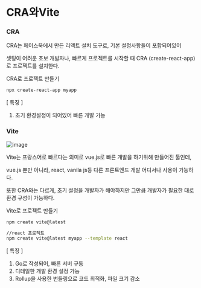 # CRA와Vite


### CRA

CRA는 페이스북에서 만든 리액트 설치 도구로, 기본 설정사항들이 포함되어있어

셋팅이 어려운 초보 개발자나, 빠르게 프로젝트를 시작할 때
CRA (create-react-app)로 프로젝트를 설치한다.

CRA로 프로젝트 만들기

```bash
npx create-react-app myapp
```

[ 특징 ]
1. 초기 환경설정이 되어있어 빠른 개발 가능


### Vite

![image](https://github.com/kimtaerin66/TIL/assets/85108615/b56f6e2b-2691-4469-8e45-3924a7606585)

Vite는 프랑스어로 빠르다는 의미로 vue.js로 빠른 개발을 하기위해 만들어진 툴인데,

vue.js 뿐만 아니라, react, vanila js등 다른 프론트엔드 개발 어디서나 사용이 가능하다.

또한 CRA와는 다르게, 초기 설정을 개발자가 해야하지만 그만큼 개발자가 필요한 대로 환경 구성이 가능하다.

Vite로 프로젝트 만들기

```bash
npm create vite@latest

//react 프로젝트
npm create vite@latest myapp --template react
```

[ 특징 ]
1. Go로 작성되어, 빠른 서버 구동
2. 디테일한 개발 환경 설정 가능
3. Rollup을 사용한 번들링으로 코드 최적화, 파일 크기 감소
